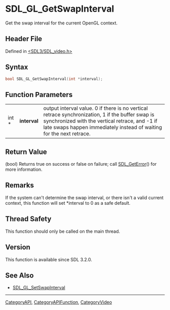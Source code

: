 # SDL_GL_GetSwapInterval

Get the swap interval for the current OpenGL context.

## Header File

Defined in [<SDL3/SDL_video.h>](https://github.com/libsdl-org/SDL/blob/main/include/SDL3/SDL_video.h)

## Syntax

```c
bool SDL_GL_GetSwapInterval(int *interval);
```

## Function Parameters

|       |              |                                                                                                                                                                                                                            |
| ----- | ------------ | -------------------------------------------------------------------------------------------------------------------------------------------------------------------------------------------------------------------------- |
| int * | **interval** | output interval value. 0 if there is no vertical retrace synchronization, 1 if the buffer swap is synchronized with the vertical retrace, and -1 if late swaps happen immediately instead of waiting for the next retrace. |

## Return Value

(bool) Returns true on success or false on failure; call
[SDL_GetError](SDL_GetError)() for more information.

## Remarks

If the system can't determine the swap interval, or there isn't a valid
current context, this function will set *interval to 0 as a safe default.

## Thread Safety

This function should only be called on the main thread.

## Version

This function is available since SDL 3.2.0.

## See Also

- [SDL_GL_SetSwapInterval](SDL_GL_SetSwapInterval)






----
[CategoryAPI](CategoryAPI), [CategoryAPIFunction](CategoryAPIFunction), [CategoryVideo](CategoryVideo)

